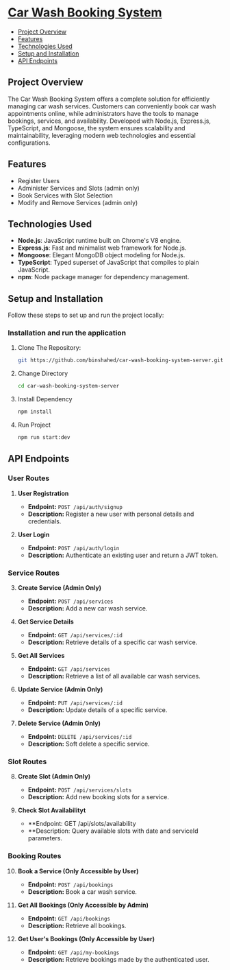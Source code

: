 #  [Car Wash Booking System](https://car-wash-booking-system-ten.vercel.app/)

- [Project Overview](#project-overview)
- [Features](#features)
- [Technologies Used](#technologies-used)
- [Setup and Installation](#setup-and-installation)
- [API Endpoints](#api-endpoints)

## Project Overview

The Car Wash Booking System offers a complete solution for efficiently managing car wash services. Customers can conveniently book car wash appointments online, while administrators have the tools to manage bookings, services, and availability. Developed with Node.js, Express.js, TypeScript, and Mongoose, the system ensures scalability and maintainability, leveraging modern web technologies and essential configurations.

## Features
* Register Users
* Administer Services and Slots (admin only)
* Book Services with Slot Selection
* Modify and Remove Services (admin only)

## Technologies Used

- **Node.js**: JavaScript runtime built on Chrome's V8 engine.
- **Express.js**: Fast and minimalist web framework for Node.js.
- **Mongoose**: Elegant MongoDB object modeling for Node.js.
- **TypeScript**: Typed superset of JavaScript that compiles to plain JavaScript.
- **npm**: Node package manager for dependency management.

## Setup and Installation

Follow these steps to set up and run the project locally:

### Installation and run the application

1. Clone The Repository:
   ```sh
   git https://github.com/binshahed/car-wash-booking-system-server.git
   ```
2. Change Directory
   ```sh
   cd car-wash-booking-system-server 
   ```
3. Install Dependency
   ```sh
   npm install
   ```
4. Run Project
   ```sh
   npm run start:dev
## API Endpoints

### User Routes

1. **User Registration**
   - **Endpoint:** `POST /api/auth/signup`
   - **Description:** Register a new user with personal details and credentials.

2. **User Login**
   - **Endpoint:** `POST /api/auth/login`
   - **Description:** Authenticate an existing user and return a JWT token.

### Service Routes

3. **Create Service (Admin Only)**
   - **Endpoint:** `POST /api/services`
   - **Description:** Add a new car wash service.

4. **Get Service Details**
   - **Endpoint:** `GET /api/services/:id`
   - **Description:** Retrieve details of a specific car wash service.

5. **Get All Services**
   - **Endpoint:** `GET /api/services`
   - **Description:** Retrieve a list of all available car wash services.

6. **Update Service (Admin Only)**
   - **Endpoint:** `PUT /api/services/:id`
   - **Description:** Update details of a specific service.

7. **Delete Service (Admin Only)**
   - **Endpoint:** `DELETE /api/services/:id`
   - **Description:** Soft delete a specific service.

### Slot Routes

8. **Create Slot (Admin Only)**
   - **Endpoint:** `POST /api/services/slots`
   - **Description:** Add new booking slots for a service.

9. **Check Slot Availabilityt**
   - **Endpoint: GET /api/slots/availability
   - **Description: Query available slots with date and serviceId parameters.

### Booking Routes

10. **Book a Service (Only Accessible by User)**
    - **Endpoint:** `POST /api/bookings`
    - **Description:** Book a car wash service.

11. **Get All Bookings (Only Accessible by Admin)**
    - **Endpoint:** `GET /api/bookings`
    - **Description:** Retrieve all bookings.

12. **Get User's Bookings (Only Accessible by User)**
    - **Endpoint:** `GET /api/my-bookings`
    - **Description:** Retrieve bookings made by the authenticated user.
